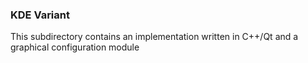 ### KDE Variant

This subdirectory contains an implementation written in C++/Qt and a graphical configuration module